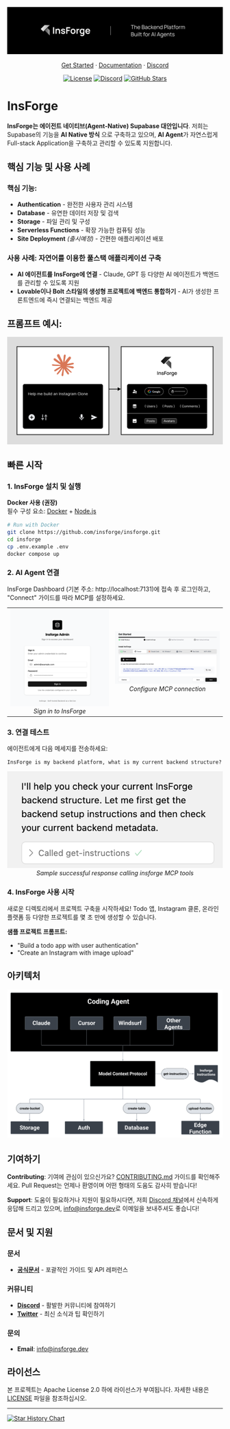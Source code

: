 <div align="center">
  <a href="https://insforge.dev">
    <img src="assets/banner.png" alt="Insforge Logo">
  </a>
  
</div>
<p align="center">
   <a href="#quickstart-tldr">Get Started</a> · 
   <a href="https://docs.insforge.dev/introduction">Documentation</a> · 
   <a href="https://discord.gg/MPxwj5xVvW">Discord</a>
</p>
<p align="center">
   <a href="https://opensource.org/licenses/Apache-2.0"><img src="https://img.shields.io/badge/License-Apache%202.0-blue.svg" alt="License"></a>
   <a href="https://discord.gg/MPxwj5xVvW"><img src="https://img.shields.io/badge/Discord-Join%20Community-7289DA?logo=discord&logoColor=white" alt="Discord"></a>
   <a href="https://github.com/InsForge/insforge/stargazers"><img src="https://img.shields.io/github/stars/InsForge/insforge?style=social" alt="GitHub Stars"></a>
</p>

# InsForge

**InsForge는 에이전트 네이티브(Agent-Native) Supabase 대안입니다**. 저희는 Supabase의 기능을 **AI Native 방식** 으로 구축하고 있으며, **AI Agent**가 자연스럽게 Full-stack Application을 구축하고 관리할 수 있도록 지원합니다.

## 핵심 기능 및 사용 사례

### 핵심 기능:

- **Authentication** - 완전한 사용자 관리 시스템
- **Database** - 유연한 데이터 저장 및 검색
- **Storage** - 파일 관리 및 구성
- **Serverless Functions** - 확장 가능한 컴퓨팅 성능
- **Site Deployment** _(출시예정)_ - 간편한 애플리케이션 배포

### 사용 사례: 자연어를 이용한 풀스택 애플리케이션 구축

- **AI 에이전트를 InsForge에 연결** - Claude, GPT 등 다양한 AI 에이전트가 백엔드를 관리할 수 있도록 지원
- **Lovable이나 Bolt 스타일의 생성형 프로젝트에 백엔드 통합하기** - AI가 생성한 프론트엔드에 즉시 연결되는 백엔드 제공

## 프롬프트 예시:

<td align="center">
  <img src="assets/userflow.png" alt="userFlow">
  <br>
</td>

## 빠른 시작

### 1. InsForge 설치 및 실행

**Docker 사용 (권장)**  
필수 구성 요소: [Docker](https://www.docker.com/) + [Node.js](https://nodejs.org/)

```bash
# Run with Docker
git clone https://github.com/insforge/insforge.git
cd insforge
cp .env.example .env
docker compose up
```

### 2. AI Agent 연결

InsForge Dashboard (기본 주소: http://localhost:7131)에 접속 후 로그인하고, "Connect" 가이드를 따라 MCP를 설정하세요.

<div align="center">
  <table>
    <tr>
      <td align="center">
        <img src="assets/signin.png" alt="Sign In">
        <br>
        <em>Sign in to InsForge</em>
      </td>
      <td align="center">
        <img src="assets/mcpInstallv2.png" alt="MCP Configuration">
        <br>
        <em>Configure MCP connection</em>
      </td>
    </tr>
  </table>
</div>

### 3. 연결 테스트

에이전트에게 다음 메세지를 전송하세요:

```
InsForge is my backend platform, what is my current backend structure?
```

<div align="center">
  <img src="assets/sampleResponse.png" alt="Successful Connection Response" width="600">
  <br>
  <em>Sample successful response calling insforge MCP tools</em>
</div>

### 4. InsForge 사용 시작

새로운 디렉토리에서 프로젝트 구축을 시작하세요! Todo 앱, Instagram 클론, 온라인 플랫폼 등 다양한 프로젝트를 몇 초 만에 생성할 수 있습니다.

**샘플 프로젝트 프롬프트:**

- "Build a todo app with user authentication"
- "Create an Instagram with image upload"

## 아키텍처

<div align="center">
  <img src="assets/archDiagram.png" alt="Architecture Diagram">
  <br>
</div>

## 기여하기

**Contributing**: 기여에 관심이 있으신가요? [CONTRIBUTING.md](CONTRIBUTING.md) 가이드를 확인해주세요. Pull Request는 언제나 환영이며 어떤 형태의 도움도 감사히 받습니다!

**Support**: 도움이 필요하거나 지원이 필요하시다면, 저희 [Discord 채널](https://discord.gg/MPxwj5xVvW)에서 신속하게 응답해 드리고 있으며, [info@insforge.dev](mailto:info@insforge.dev)로 이메일을 보내주셔도 좋습니다!

## 문서 및 지원

### 문서

- **[공식문서](https://docs.insforge.dev/introduction)** - 포괄적인 가이드 및 API 레퍼런스

### 커뮤니티

- **[Discord](https://discord.gg/D3Vf8zD2ZS)** - 활발한 커뮤니티에 참여하기
- **[Twitter](https://x.com/InsForge_dev)** - 최신 소식과 팁 확인하기

### 문의

- **Email**: info@insforge.dev

## 라이선스

본 프로젝트는 Apache License 2.0 하에 라이선스가 부여됩니다. 자세한 내용은 [LICENSE](LICENSE) 파일을 참조하십시오.

---

[![Star History Chart](https://api.star-history.com/svg?repos=InsForge/insforge&type=Date)](https://www.star-history.com/#InsForge/insforge&Date)